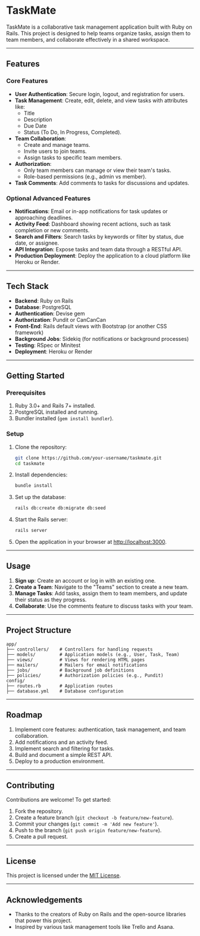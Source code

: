 # TaskMate

TaskMate is a collaborative task management application built with Ruby on Rails. This project is designed to help teams organize tasks, assign them to team members, and collaborate effectively in a shared workspace.

---

## Features

### Core Features
- **User Authentication**: Secure login, logout, and registration for users.
- **Task Management**: Create, edit, delete, and view tasks with attributes like:
    - Title
    - Description
    - Due Date
    - Status (To Do, In Progress, Completed).
- **Team Collaboration**:
    - Create and manage teams.
    - Invite users to join teams.
    - Assign tasks to specific team members.
- **Authorization**:
    - Only team members can manage or view their team's tasks.
    - Role-based permissions (e.g., admin vs member).
- **Task Comments**: Add comments to tasks for discussions and updates.

### Optional Advanced Features
- **Notifications**: Email or in-app notifications for task updates or approaching deadlines.
- **Activity Feed**: Dashboard showing recent actions, such as task completion or new comments.
- **Search and Filters**: Search tasks by keywords or filter by status, due date, or assignee.
- **API Integration**: Expose tasks and team data through a RESTful API.
- **Production Deployment**: Deploy the application to a cloud platform like Heroku or Render.

---

## Tech Stack

- **Backend**: Ruby on Rails
- **Database**: PostgreSQL
- **Authentication**: Devise gem
- **Authorization**: Pundit or CanCanCan
- **Front-End**: Rails default views with Bootstrap (or another CSS framework)
- **Background Jobs**: Sidekiq (for notifications or background processes)
- **Testing**: RSpec or Minitest
- **Deployment**: Heroku or Render

---

## Getting Started

### Prerequisites

1. Ruby 3.0+ and Rails 7+ installed.
2. PostgreSQL installed and running.
3. Bundler installed (`gem install bundler`).

### Setup

1. Clone the repository:
   ```bash
   git clone https://github.com/your-username/taskmate.git
   cd taskmate
   ```

2. Install dependencies:
   ```bash
   bundle install
   ```

3. Set up the database:
   ```bash
   rails db:create db:migrate db:seed
   ```

4. Start the Rails server:
   ```bash
   rails server
   ```

5. Open the application in your browser at [http://localhost:3000](http://localhost:3000).

---

## Usage

1. **Sign up**: Create an account or log in with an existing one.
2. **Create a Team**: Navigate to the "Teams" section to create a new team.
3. **Manage Tasks**: Add tasks, assign them to team members, and update their status as they progress.
4. **Collaborate**: Use the comments feature to discuss tasks with your team.

---

## Project Structure

```plaintext
app/
├── controllers/    # Controllers for handling requests
├── models/         # Application models (e.g., User, Task, Team)
├── views/          # Views for rendering HTML pages
├── mailers/        # Mailers for email notifications
├── jobs/           # Background job definitions
├── policies/       # Authorization policies (e.g., Pundit)
config/
├── routes.rb       # Application routes
├── database.yml    # Database configuration
``` 

---

## Roadmap

1. Implement core features: authentication, task management, and team collaboration.
2. Add notifications and an activity feed.
3. Implement search and filtering for tasks.
4. Build and document a simple REST API.
5. Deploy to a production environment.

---

## Contributing

Contributions are welcome! To get started:

1. Fork the repository.
2. Create a feature branch (`git checkout -b feature/new-feature`).
3. Commit your changes (`git commit -m 'Add new feature'`).
4. Push to the branch (`git push origin feature/new-feature`).
5. Create a pull request.

---

## License

This project is licensed under the [MIT License](LICENSE).

---

## Acknowledgements

- Thanks to the creators of Ruby on Rails and the open-source libraries that power this project.
- Inspired by various task management tools like Trello and Asana.

